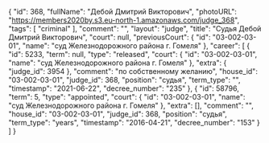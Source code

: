 {
    "id": 368,
    "fullName": "Дебой Дмитрий Викторович",
    "photoURL": "https://members2020by.s3.eu-north-1.amazonaws.com/judge_368",
    "tags": [
        "criminal"
    ],
    "comment": "",
    "layout": "judge",
    "title": "Судья Дебой Дмитрий Викторович",
    "court": null,
    "previousCourt": {
        "id": "03-002-03-01",
        "name": "суд Железнодорожного района г. Гомеля"
    },
    "career": [
        {
            "id": 5233,
            "term": null,
            "type": "released",
            "court": {
                "id": "03-002-03-01",
                "name": "суд Железнодорожного района г. Гомеля"
            },
            "extra": {
                "judge_id": 3954
            },
            "comment": "по собственному желанию",
            "house_id": "03-002-03-01",
            "judge_id": 368,
            "position": "судья",
            "term_type": "",
            "timestamp": "2021-06-22",
            "decree_number": "235"
        },
        {
            "id": 58796,
            "term": 5,
            "type": "appointed",
            "court": {
                "id": "03-002-03-01",
                "name": "суд Железнодорожного района г. Гомеля"
            },
            "extra": [],
            "comment": "",
            "house_id": "03-002-03-01",
            "judge_id": 368,
            "position": "судья",
            "term_type": "years",
            "timestamp": "2016-04-21",
            "decree_number": "153"
        }
    ]
}